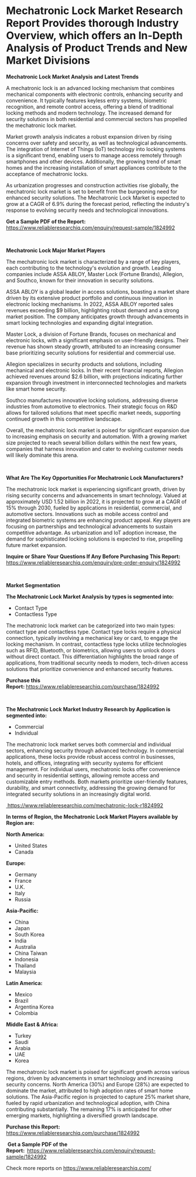 <p><h1>Mechatronic Lock Market Research Report Provides thorough Industry Overview, which offers an In-Depth Analysis of Product Trends and New Market Divisions</h1></p><p><strong>Mechatronic Lock Market Analysis and Latest Trends</strong></p>
<p><p>A mechatronic lock is an advanced locking mechanism that combines mechanical components with electronic controls, enhancing security and convenience. It typically features keyless entry systems, biometric recognition, and remote control access, offering a blend of traditional locking methods and modern technology. The increased demand for security solutions in both residential and commercial sectors has propelled the mechatronic lock market.</p><p>Market growth analysis indicates a robust expansion driven by rising concerns over safety and security, as well as technological advancements. The integration of Internet of Things (IoT) technology into locking systems is a significant trend, enabling users to manage access remotely through smartphones and other devices. Additionally, the growing trend of smart homes and the increasing installation of smart appliances contribute to the acceptance of mechatronic locks.</p><p>As urbanization progresses and construction activities rise globally, the mechatronic lock market is set to benefit from the burgeoning need for enhanced security solutions. The Mechatronic Lock Market is expected to grow at a CAGR of 6.9% during the forecast period, reflecting the industry's response to evolving security needs and technological innovations.</p></p>
<p><strong>Get a Sample PDF of the Report:&nbsp;</strong> <a href="https://www.reliableresearchiq.com/enquiry/request-sample/1824992?utm_campaign=2251&utm_medium=2&utm_source=Github&utm_content=ia&utm_term=18022025&utm_id=mechatronic-lock">https://www.reliableresearchiq.com/enquiry/request-sample/1824992</a></p>
<p>&nbsp;</p>
<p><strong>Mechatronic Lock Major Market Players</strong></p>
<p><p>The mechatronic lock market is characterized by a range of key players, each contributing to the technology's evolution and growth. Leading companies include ASSA ABLOY, Master Lock (Fortune Brands), Allegion, and Southco, known for their innovation in security solutions.</p><p>ASSA ABLOY is a global leader in access solutions, boasting a market share driven by its extensive product portfolio and continuous innovation in electronic locking mechanisms. In 2022, ASSA ABLOY reported sales revenues exceeding $9 billion, highlighting robust demand and a strong market position. The company anticipates growth through advancements in smart locking technologies and expanding digital integration.</p><p>Master Lock, a division of Fortune Brands, focuses on mechanical and electronic locks, with a significant emphasis on user-friendly designs. Their revenue has shown steady growth, attributed to an increasing consumer base prioritizing security solutions for residential and commercial use. </p><p>Allegion specializes in security products and solutions, including mechanical and electronic locks. In their recent financial reports, Allegion achieved revenues around $2.6 billion, with projections indicating further expansion through investment in interconnected technologies and markets like smart home security.</p><p>Southco manufactures innovative locking solutions, addressing diverse industries from automotive to electronics. Their strategic focus on R&D allows for tailored solutions that meet specific market needs, supporting continued growth in this competitive landscape.</p><p>Overall, the mechatronic lock market is poised for significant expansion due to increasing emphasis on security and automation. With a growing market size projected to reach several billion dollars within the next few years, companies that harness innovation and cater to evolving customer needs will likely dominate this arena.</p></p>
<p>&nbsp;</p>
<p><strong>What Are The Key Opportunities For Mechatronic Lock Manufacturers?</strong></p>
<p><p>The mechatronic lock market is experiencing significant growth, driven by rising security concerns and advancements in smart technology. Valued at approximately USD 1.52 billion in 2022, it is projected to grow at a CAGR of 15% through 2030, fueled by applications in residential, commercial, and automotive sectors. Innovations such as mobile access control and integrated biometric systems are enhancing product appeal. Key players are focusing on partnerships and technological advancements to sustain competitive advantage. As urbanization and IoT adoption increase, the demand for sophisticated locking solutions is expected to rise, propelling future market expansion.</p></p>
<p><strong>Inquire or Share Your Questions If Any Before Purchasing This Report:</strong> <a href="https://www.reliableresearchiq.com/enquiry/pre-order-enquiry/1824992?utm_campaign=2251&utm_medium=2&utm_source=Github&utm_content=ia&utm_term=18022025&utm_id=mechatronic-lock">https://www.reliableresearchiq.com/enquiry/pre-order-enquiry/1824992</a></p>
<p>&nbsp;</p>
<p><strong>Market Segmentation</strong></p>
<p><strong>The Mechatronic Lock Market Analysis by types is segmented into:</strong></p>
<p><ul><li>Contact Type</li><li>Contactless Type</li></ul></p>
<p><p>The mechatronic lock market can be categorized into two main types: contact type and contactless type. Contact type locks require a physical connection, typically involving a mechanical key or card, to engage the locking mechanism. In contrast, contactless type locks utilize technologies such as RFID, Bluetooth, or biometrics, allowing users to unlock doors without direct contact. This differentiation highlights the broad range of applications, from traditional security needs to modern, tech-driven access solutions that prioritize convenience and enhanced security features.</p></p>
<p><strong>Purchase this Report:&nbsp;</strong><a href="https://www.reliableresearchiq.com/purchase/1824992?utm_campaign=2251&utm_medium=2&utm_source=Github&utm_content=ia&utm_term=18022025&utm_id=mechatronic-lock">https://www.reliableresearchiq.com/purchase/1824992</a></p>
<p>&nbsp;</p>
<p><strong>The Mechatronic Lock Market Industry Research by Application is segmented into:</strong></p>
<p><ul><li>Commercial</li><li>Individual</li></ul></p>
<p><p>The mechatronic lock market serves both commercial and individual sectors, enhancing security through advanced technology. In commercial applications, these locks provide robust access control in businesses, hotels, and offices, integrating with security systems for efficient management. For individual users, mechatronic locks offer convenience and security in residential settings, allowing remote access and customizable entry methods. Both markets prioritize user-friendly features, durability, and smart connectivity, addressing the growing demand for integrated security solutions in an increasingly digital world.</p></p>
<p><a href="https://www.reliableresearchiq.com/mechatronic-lock-r1824992?utm_campaign=2251&utm_medium=2&utm_source=Github&utm_content=ia&utm_term=18022025&utm_id=mechatronic-lock">&nbsp;https://www.reliableresearchiq.com/mechatronic-lock-r1824992</a></p>
<p><strong>In terms of Region, the Mechatronic Lock Market Players available by Region are:</strong></p>
<p>
    <p> <strong> North America: </strong>
        <ul>
            <li>United States</li>
            <li>Canada</li>
        </ul>
        </p> 
    <p> <strong> Europe: </strong>
        <ul>
            <li>Germany</li>
            <li>France</li>
            <li>U.K.</li>
            <li>Italy</li>
            <li>Russia</li>
        </ul>
        </p> 
    <p> <strong> Asia-Pacific: </strong>
        <ul>
            <li>China</li>
            <li>Japan</li>
            <li>South Korea</li>
            <li>India</li>
            <li>Australia</li>
            <li>China Taiwan</li>
            <li>Indonesia</li>
            <li>Thailand</li>
            <li>Malaysia</li>
        </ul>
        </p> 
    <p> <strong> Latin America: </strong>
        <ul>
            <li>Mexico</li>
            <li>Brazil</li>
            <li>Argentina Korea</li>
            <li>Colombia</li>
        </ul>
        </p> 
    <p> <strong> Middle East & Africa: </strong>
        <ul>
            <li>Turkey</li>
            <li>Saudi</li>
            <li>Arabia</li>
            <li>UAE</li>
            <li>Korea</li>
        </ul>
    </p>
    </p>
<p><p>The mechatronic lock market is poised for significant growth across various regions, driven by advancements in smart technology and increasing security concerns. North America (30%) and Europe (28%) are expected to dominate the market, attributed to high adoption rates of smart home solutions. The Asia-Pacific region is projected to capture 25% market share, fueled by rapid urbanization and technological adoption, with China contributing substantially. The remaining 17% is anticipated for other emerging markets, highlighting a diversified growth landscape.</p></p>
<p><strong>Purchase this Report: </strong><a href="https://www.reliableresearchiq.com/purchase/1824992?utm_campaign=2251&utm_medium=2&utm_source=Github&utm_content=ia&utm_term=18022025&utm_id=mechatronic-lock">https://www.reliableresearchiq.com/purchase/1824992</a></p>
<p>&nbsp;<strong>Get a Sample PDF of the Report:&nbsp;&nbsp;</strong><a href="https://www.reliableresearchiq.com/enquiry/request-sample/1824992?utm_campaign=2251&utm_medium=2&utm_source=Github&utm_content=ia&utm_term=18022025&utm_id=mechatronic-lock">https://www.reliableresearchiq.com/enquiry/request-sample/1824992</a></p>
<p><strong></strong></p>
<p>Check more reports on <a href="https://www.reliableresearchiq.com/?utm_campaign=2251&utm_medium=2&utm_source=Github&utm_content=ia&utm_term=18022025&utm_id=mechatronic-lock">https://www.reliableresearchiq.com/</a></p>
